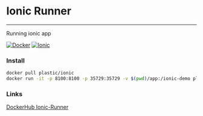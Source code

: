 # Ionic Runner
-------------

Running ionic app

[![Docker](http://brunorocha.org/mediafiles/image/2015/7/26da7b36ff8bb5db4211400358dc7c4e_10937.png)](http://www.docker.com)
[![Ionic](http://a4.mzstatic.com/us/r30/Purple1/v4/89/89/e2/8989e222-6a10-a697-b210-abafedfad0a1/icon175x175.jpeg)](http://ionicframework.com)

### Install

```sh
docker pull plastic/ionic
docker run -it -p 8100:8100 -p 35729:35729 -v $(pwd)/app:/ionic-demo plastic/ionic
```

### Links

[DockerHub Ionic-Runner](https://hub.docker.com/r/plastic/ionic/)
